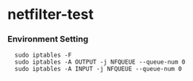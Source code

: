 # netfilter-test

### Environment Setting
```
  sudo iptables -F
  sudo iptables -A OUTPUT -j NFQUEUE --queue-num 0
  sudo iptables -A INPUT -j NFQUEUE --queue-num 0
```
